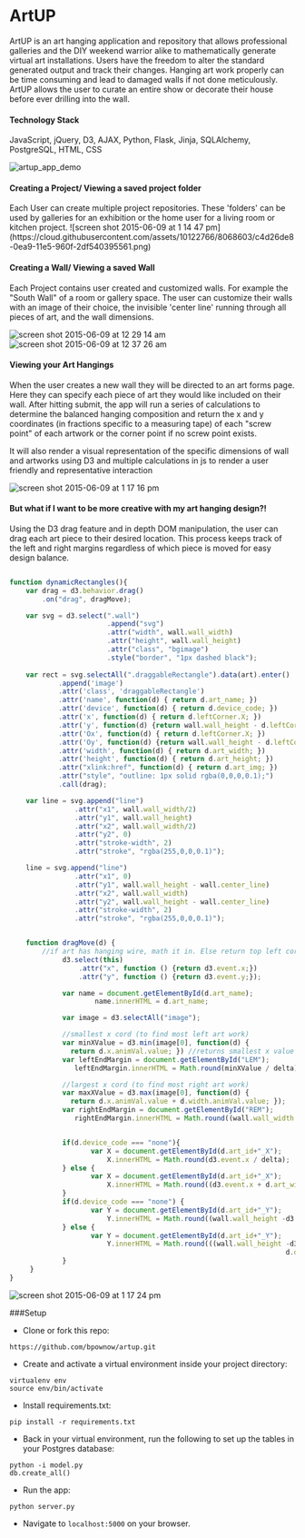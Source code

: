 # ArtUP
ArtUP is an art hanging application and repository that allows professional galleries 
and the DIY weekend warrior alike to mathematically generate virtual art installations. 
Users have the freedom to alter the standard generated output and track their changes. 
Hanging art work properly can be time consuming and lead to damaged walls if not done 
meticulously. ArtUP allows the user to curate an entire show or decorate their house 
before ever drilling into the wall. 

<h4> Technology Stack </h4>

JavaScript, jQuery, D3, AJAX, Python, Flask, Jinja, SQLAlchemy, PostgreSQL, HTML, CSS

![artup_app_demo](https://cloud.githubusercontent.com/assets/10122766/8068509/1b84ef9a-0ea9-11e5-887e-d05e1d206b28.gif)

<h4> Creating a Project/ Viewing a saved project folder </h4>
Each User can create multiple project repositories. These 'folders' can be used by galleries for an exhibition or the
home user for a living room or kitchen project. 
![screen shot 2015-06-09 at 1 14 47 pm](https://cloud.githubusercontent.com/assets/10122766/8068603/c4d26de8-0ea9-11e5-960f-2df540395561.png)

<h4> Creating a Wall/ Viewing a saved Wall </h4>

Each Project contains user created and customized walls. For example the "South Wall" of a room or gallery space. 
The user can customize their walls with an image of their choice, the invisible 'center line' running through all
pieces of art, and the wall dimensions. 

![screen shot 2015-06-09 at 12 29 14 am](https://cloud.githubusercontent.com/assets/10122766/8068605/c7927f5a-0ea9-11e5-8ff8-df01d75b4186.png)
![screen shot 2015-06-09 at 12 37 26 am](https://cloud.githubusercontent.com/assets/10122766/8068615/d1544776-0ea9-11e5-9187-871bf90681a5.png)

<h4> Viewing your Art Hangings </h4>

When the user creates a new wall they will be directed to an art forms page. Here they can specify each piece of art they would like included on their wall. 
After hitting submit, the app will run a series of calculations to determine the balanced hanging composition and return
the x and y coordinates (in fractions specific to a measuring tape) of each "screw point" of each artwork or the corner point if no screw point exists. 

It will also render a visual representation of the specific dimensions of wall and artworks using D3 and 
multiple calculations in js to render a user friendly and representative interaction

![screen shot 2015-06-09 at 1 17 16 pm](https://cloud.githubusercontent.com/assets/10122766/8068631/f9765d20-0ea9-11e5-8075-46741556d4b5.png)

<h4> But what if I want to be more creative with my art hanging design?! </h4>

Using the D3 drag feature and in depth DOM manipulation, the user can drag each art piece to their desired location.
This process keeps track of the left and right margins regardless of which piece is moved for easy design balance. 
<br>
```javascript

function dynamicRectangles(){
    var drag = d3.behavior.drag()
        .on("drag", dragMove);

    var svg = d3.select(".wall")
                        .append("svg")
                        .attr("width", wall.wall_width)
                        .attr("height", wall.wall_height)
                        .attr("class", "bgimage")
                        .style("border", "1px dashed black");
                        
    var rect = svg.selectAll(".draggableRectangle").data(art).enter()
            .append('image')
            .attr('class', 'draggableRectangle')
            .attr('name', function(d) { return d.art_name; })
            .attr('device', function(d) { return d.device_code; })
            .attr('x', function(d) { return d.leftCorner.X; })
            .attr('y', function(d) {return wall.wall_height - d.leftCorner.Y; })
            .attr('Ox', function(d) { return d.leftCorner.X; })
            .attr('Oy', function(d) {return wall.wall_height - d.leftCorner.Y; })
            .attr('width', function(d) { return d.art_width; })
            .attr('height', function(d) { return d.art_height; })
            .attr("xlink:href", function(d) { return d.art_img; })
            .attr("style", "outline: 1px solid rgba(0,0,0,0.1);")
            .call(drag);

    var line = svg.append("line")
                .attr("x1", wall.wall_width/2)
                .attr("y1", wall.wall_height)
                .attr("x2", wall.wall_width/2)
                .attr("y2", 0)
                .attr("stroke-width", 2)
                .attr("stroke", "rgba(255,0,0,0.1)");

    line = svg.append("line")
                .attr("x1", 0)
                .attr("y1", wall.wall_height - wall.center_line)
                .attr("x2", wall.wall_width)
                .attr("y2", wall.wall_height - wall.center_line)
                .attr("stroke-width", 2)
                .attr("stroke", "rgba(255,0,0,0.1)");


    function dragMove(d) {
        //if art has hanging wire, math it in. Else return top left corner
             d3.select(this)
                 .attr("x", function () {return d3.event.x;})
                 .attr("y", function () {return d3.event.y;});

             var name = document.getElementById(d.art_name);
                     name.innerHTML = d.art_name;

             var image = d3.selectAll("image");

             //smallest x cord (to find most left art work)
             var minXValue = d3.min(image[0], function(d) {
               return d.x.animVal.value; }) //returns smallest x value
             var leftEndMargin = document.getElementById("LEM");
                leftEndMargin.innerHTML = Math.round(minXValue / delta)+" in";

             //largest x cord (to find most right art work)
             var maxXValue = d3.max(image[0], function(d) {
               return d.x.animVal.value + d.width.animVal.value; });
             var rightEndMargin = document.getElementById("REM");
                rightEndMargin.innerHTML = Math.round((wall.wall_width - maxXValue) / delta)+" in";


             if(d.device_code === "none"){
                    var X = document.getElementById(d.art_id+"_X");
                        X.innerHTML = Math.round(d3.event.x / delta);
             } else {
                    var X = document.getElementById(d.art_id+"_X");
                        X.innerHTML = Math.round((d3.event.x + d.art_width/2) / delta)+" in";
             }
             if(d.device_code === "none") {
                    var Y = document.getElementById(d.art_id+"_Y");
                        Y.innerHTML = Math.round((wall.wall_height -d3.event.y)/ delta)+" in";
             } else {
                    var Y = document.getElementById(d.art_id+"_Y");
                        Y.innerHTML = Math.round(((wall.wall_height -d3.event.y) -
                                                                    d.device_distance)/ delta)+" in";
             }
     }
}


```

![screen shot 2015-06-09 at 1 17 24 pm](https://cloud.githubusercontent.com/assets/10122766/8068633/fcec57f2-0ea9-11e5-9f2b-af276aeb843d.png)





###Setup
* Clone or fork this repo:
```
https://github.com/bpownow/artup.git
```

* Create and activate a virtual environment inside your project directory: 
```
virtualenv env
source env/bin/activate
```

* Install requirements.txt:
```
pip install -r requirements.txt
```

* Back in your virtual environment, run the following to set up the tables in your Postgres database:
```
python -i model.py
db.create_all()
```

* Run the app:
```
python server.py
```

* Navigate to `localhost:5000` on your browser.




